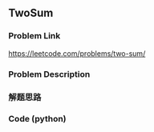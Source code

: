 ## TwoSum

### Problem Link
https://leetcode.com/problems/two-sum/

### Problem Description 


### 解题思路

### Code (python)


